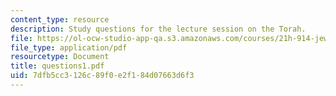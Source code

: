 ```yaml
---
content_type: resource
description: Study questions for the lecture session on the Torah.
file: https://ol-ocw-studio-app-qa.s3.amazonaws.com/courses/21h-914-jewish-history-from-biblical-to-modern-times-fall-2007/7dfb5cc3126c89f0e2f184d07663d6f3_questions1.pdf
file_type: application/pdf
resourcetype: Document
title: questions1.pdf
uid: 7dfb5cc3-126c-89f0-e2f1-84d07663d6f3
---
```

